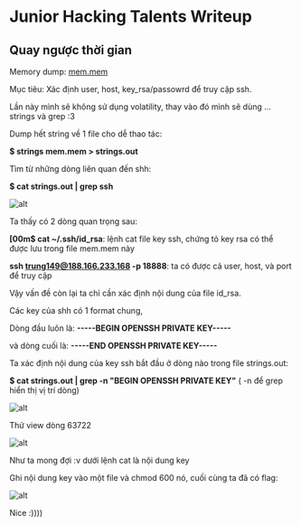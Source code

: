 # Junior Hacking Talents Writeup
## Quay ngược thời gian
Memory dump: [mem.mem](https://drive.google.com/file/d/1G2Ndl58ypp_Uz8Zq1nBXVkh3qyDEcHIo/view?usp=sharing)

Mục tiêu: Xác định user, host, key_rsa/passowrd để truy cập ssh.

Lần này mình sẽ không sử dụng volatility, thay vào đó mình sẽ dùng ... strings và grep :3 

Dump hết string về 1 file cho dễ thao tác:

**$ strings mem.mem > strings.out**

Tìm từ những dòng liên quan đến shh:

**$ cat strings.out | grep ssh**

![alt](https://github.com/ngovinhhuy/CTF_writeup/raw/main/Junior%20Hacking%20TalentsJ/Forensics/Quaynguocthoigian/Screenshot_2021-09-05_18_51_11.png)

Ta thấy có 2 dòng quan trọng sau:

**[00m$ cat ~/.ssh/id_rsa**: lệnh cat file key ssh, chứng tỏ key rsa có thể được lưu trong file mem.mem này

**ssh trung149@188.166.233.168 -p 18888**: ta có được cả user, host, và port để truy cập

Vậy vấn đề còn lại ta chỉ cần xác định nội dung của file id_rsa.

Các key của shh có 1 format chung,

Dòng đầu luôn là: **-----BEGIN OPENSSH PRIVATE KEY-----**

và dòng cuối là:  **-----END OPENSSH PRIVATE KEY-----**

Ta xác định nội dung của key ssh bắt đầu ở dòng nào trong file strings.out:

**$ cat strings.out | grep -n "BEGIN OPENSSH PRIVATE KEY"**  ( -n để grep hiển thị vị trí dòng)

![alt](https://github.com/ngovinhhuy/CTF_writeup/raw/main/Junior%20Hacking%20TalentsJ/Forensics/Quaynguocthoigian/Screenshot_2021-09-05_19-03-22.png)

Thử view dòng 63722

![alt](https://github.com/ngovinhhuy/CTF_writeup/raw/main/Junior%20Hacking%20TalentsJ/Forensics/Quaynguocthoigian/Screenshot_2021-09-05_19-34-40.png)

Như ta mong đợi :v dưới lệnh cat là nội dung key

Ghi nội dung key vào một file và chmod 600 nó, cuối cùng ta đã có flag:

![alt](https://github.com/ngovinhhuy/CTF_writeup/raw/main/Junior%20Hacking%20TalentsJ/Forensics/Quaynguocthoigian/Screenshot_2021-09-05_20-32-33.png)

Nice :))))







